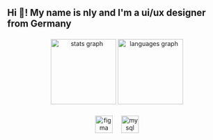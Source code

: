 <h2 align="left">Hi 👋! My name is nly and I'm a ui/ux designer from Germany</h2>

###

<div align="center">
  <img src="https://github-readme-stats.vercel.app/api?username=223nly&hide_title=false&hide_rank=false&show_icons=true&include_all_commits=true&count_private=true&disable_animations=false&theme=omni&locale=en&hide_border=false" height="150" alt="stats graph"  />
  <img src="https://github-readme-stats.vercel.app/api/top-langs?username=223nly&locale=en&hide_title=false&layout=compact&card_width=320&langs_count=5&theme=omni&hide_border=false" height="150" alt="languages graph"  />
</div>

###

<h3 align="left"></h3>

###

<div align="center">
  <img src="https://skillicons.dev/icons?i=figma" height="40" alt="figma logo"  />
      <img width="12" />
  <img src="https://skillicons.dev/icons?i=mysql" height="40" alt="mysql logo"  />
</div>

###
